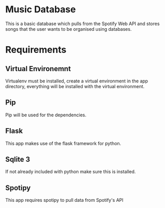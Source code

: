 # Music Database
This is a basic database which pulls from the Spotify Web API and stores songs that the user wants to be organised using databases.

# Requirements
## Virtual Environemnt
Virtualenv must be installed, create a virtual environment in the app directory, everything will be installed with the virtual environment.
## Pip
Pip will be used for the dependencies.
## Flask
This app makes use of the flask framework for python.
## Sqlite 3
If not already included with python make sure this is installed.
## Spotipy
This app requires spotipy to pull data from Spotify's API
